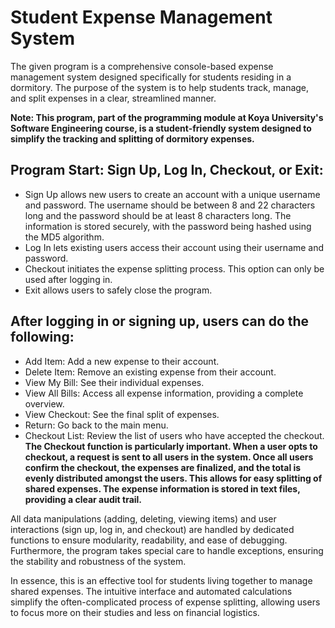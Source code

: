 # Student Expense Management System

The given program is a comprehensive console-based expense management system designed specifically for students residing in a dormitory. The purpose of the system is to help students track, manage, and split expenses in a clear, streamlined manner.

**Note: This program, part of the programming module at Koya University's Software Engineering course, is a student-friendly system designed to simplify the tracking and splitting of dormitory expenses.**

## Program Start: Sign Up, Log In, Checkout, or Exit:

- Sign Up allows new users to create an account with a unique username and password. The username should be between 8 and 22 characters long and the password should be at least 8 characters long. The information is stored securely, with the password being hashed using the MD5 algorithm.
- Log In lets existing users access their account using their username and password.
- Checkout initiates the expense splitting process. This option can only be used after logging in.
- Exit allows users to safely close the program.


## After logging in or signing up, users can do the following:

- Add Item: Add a new expense to their account.
- Delete Item: Remove an existing expense from their account.
- View My Bill: See their individual expenses.
- View All Bills: Access all expense information, providing a complete overview.
- View Checkout: See the final split of expenses.
- Return: Go back to the main menu.
- Checkout List: Review the list of users who have accepted the checkout.
**The Checkout function is particularly important. When a user opts to checkout, a request is sent to all users in the system. Once all users confirm the checkout, the expenses are finalized, and the total is evenly distributed amongst the users. This allows for easy splitting of shared expenses. The expense information is stored in text files, providing a clear audit trail.**

All data manipulations (adding, deleting, viewing items) and user interactions (sign up, log in, and checkout) are handled by dedicated functions to ensure modularity, readability, and ease of debugging. Furthermore, the program takes special care to handle exceptions, ensuring the stability and robustness of the system.

In essence, this is an effective tool for students living together to manage shared expenses. The intuitive interface and automated calculations simplify the often-complicated process of expense splitting, allowing users to focus more on their studies and less on financial logistics.

